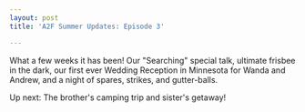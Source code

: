 ```yaml
---
layout: post
title: 'A2F Summer Updates: Episode 3'

---
```


What a few weeks it has been! Our "Searching" special talk, ultimate frisbee in the dark, our first ever Wedding Reception in Minnesota for Wanda and Andrew, and a night of spares, strikes, and gutter-balls.

Up next: The brother's camping trip and sister's getaway!
